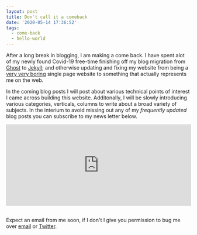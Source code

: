 ```yaml
---
layout: post
title: Don't call it a comeback
date: '2020-05-14 17:36:52'
tags: 
  - come-back
  - hello-world
---
```


After a long break in blogging, I am making a come back. I have spent alot of my newly found Covid-19 free-time finishing off my blog migration from [Ghost](https://ghost.org) to [Jekyll](https://jekyllrb.com); and otherwise updating and fixing my website from being a [very very boring](https://web.archive.org/web/20180831040610/https://jden.me/) single page website to something that actually represents me on the web.

In the coming blog posts I will post about various technical points of interest I came across building this website. Additonally, I will be slowly introducing various categories, verticals, columns to write about a broad variety of subjects. In the interium to avoid missing out any of my *frequently updated* blog posts you can subscribe to my news letter below.

<iframe
scrolling="no"
style="width:100%!important;height:220px;border:1px #ccc solid !important"
src="https://buttondown.email/jden?as_embed=true"
></iframe><br /><br />

Expect an email from me soon, if I don't I give you permission to bug me over [email](/about#contact) or [Twitter](https://twitter.com/jden).